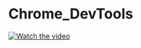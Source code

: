 # Chrome_DevTools
[](https://www.youtube.com/watch?v=dr5V3SNPGa0)
[![Watch the video](https://ibb.co/fCGrBTh)](https://www.youtube.com/watch?v=dr5V3SNPGa0)